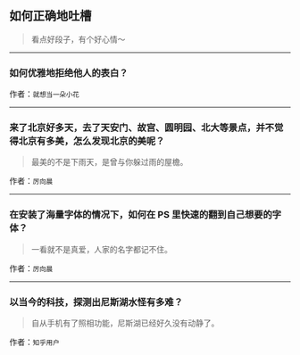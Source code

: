 ## 如何正确地吐槽

> 看点好段子，有个好心情～


 
---

### 如何优雅地拒绝他人的表白？

> 


作者：`就想当一朵小花`

---

### 来了北京好多天，去了天安门、故宫、圆明园、北大等景点，并不觉得北京有多美，怎么发现北京的美呢？

> 最美的不是下雨天，是曾与你躲过雨的屋檐。


作者：`厉向晨`

---

### 在安装了海量字体的情况下，如何在 PS 里快速的翻到自己想要的字体？

> 一看就不是真爱，人家的名字都记不住。


作者：`厉向晨`

---

### 以当今的科技，探测出尼斯湖水怪有多难？

> 自从手机有了照相功能，尼斯湖已经好久没有动静了。


作者：`知乎用户`